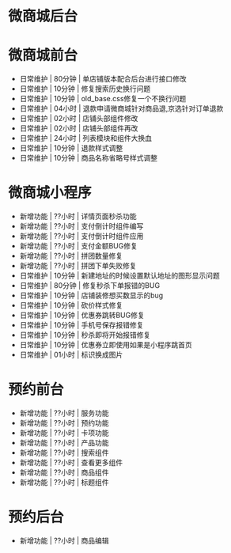# 微商城后台

# 微商城前台
* 日常维护 | 80分钟 | 单店铺版本配合后台进行接口修改
* 日常维护 | 10分钟 | 修复搜索历史换行问题
* 日常维护 | 10分钟 | old_base.css修复一个不换行问题
* 日常维护 | 04小时 | 退款申请微商城针对商品退,京选针对订单退款
* 日常维护 | 02小时 | 店铺头部组件修改
* 日常维护 | 02小时 | 店铺头部组件再改
* 日常维护 | 24小时 | 列表模块和组件大换血
* 日常维护 | 10分钟 | 退款样式调整
* 日常维护 | 10分钟 | 商品名称省略号样式调整

# 微商城小程序
* 新增功能 | ??小时 | 详情页面秒杀功能
* 新增功能 | ??小时 | 支付倒计时组件编写
* 新增功能 | ??小时 | 支付倒计时组件应用
* 新增功能 | ??小时 | 支付金额BUG修复
* 新增功能 | ??小时 | 拼团数量修复
* 新增功能 | ??小时 | 拼团下单失败修复
* 日常维护 | 10分钟 | 新建地址的时候设置默认地址的图形显示问题
* 日常维护 | 80分钟 | 修复秒杀下单报错的BUG
* 日常维护 | 10分钟 | 店铺装修想买数显示的bug
* 日常维护 | 10分钟 | 砍价样式修复
* 日常维护 | 10分钟 | 优惠券跳转BUG修复
* 日常维护 | 10分钟 | 手机号保存报错修复
* 日常维护 | 10分钟 | 秒杀即将开始报错修复
* 日常维护 | 10分钟 | 优惠券立即使用如果是小程序跳首页
* 日常维护 | 01小时 | 标识换成图片


# 预约前台
* 新增功能 | ??小时 | 服务功能
* 新增功能 | ??小时 | 预约功能
* 新增功能 | ??小时 | 卡项功能
* 新增功能 | ??小时 | 产品功能
* 新增功能 | ??小时 | 搜索组件
* 新增功能 | ??小时 | 查看更多组件
* 新增功能 | ??小时 | 商品组件
* 新增功能 | ??小时 | 标题组件

# 预约后台
* 新增功能 | ??小时 | 商品编辑


